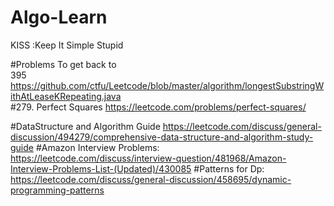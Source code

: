 # Algo-Learn
KISS :Keep It Simple Stupid

#Problems To get back to \
395
https://github.com/ctfu/Leetcode/blob/master/algorithm/longestSubstringWithAtLeaseKRepeating.java                                  
#279. Perfect Squares
https://leetcode.com/problems/perfect-squares/



#DataStructure and Algorithm Guide
https://leetcode.com/discuss/general-discussion/494279/comprehensive-data-structure-and-algorithm-study-guide
#Amazon Interview Problems: https://leetcode.com/discuss/interview-question/481968/Amazon-Interview-Problems-List-(Updated)/430085
#Patterns for Dp: https://leetcode.com/discuss/general-discussion/458695/dynamic-programming-patterns
